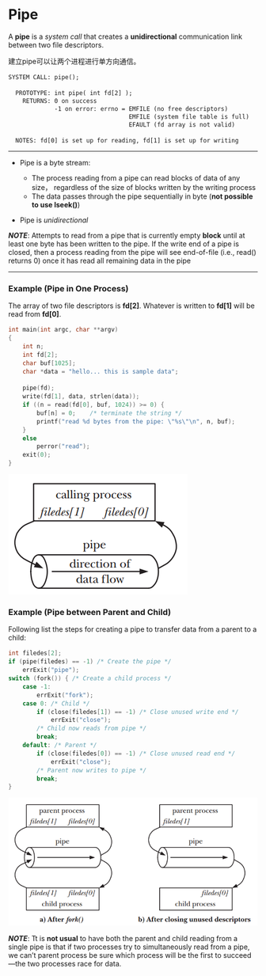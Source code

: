 # Pipe

A **pipe** is a _system call_ that creates a **unidirectional** communication link between two file descriptors.

建立pipe可以让两个进程进行单方向通信。

```
SYSTEM CALL: pipe();                                                          

  PROTOTYPE: int pipe( int fd[2] );                                             
    RETURNS: 0 on success                                                       
             -1 on error: errno = EMFILE (no free descriptors)                  
                                  EMFILE (system file table is full)            
                                  EFAULT (fd array is not valid)                

  NOTES: fd[0] is set up for reading, fd[1] is set up for writing
```
---
- Pipe is a byte stream:
    + The process reading from a pipe can read blocks of data of any size， regardless of the size of blocks written by the writing process
    + The data passes through the pipe sequentially in byte (**not possible to use lseek()**)

- Pipe is *unidirectional*

***NOTE***:
Attempts to read from a pipe that is currently empty **block** until at least one byte has been written to the pipe. If the write end of a pipe is closed, then a process reading from the pipe will see end-of-file (i.e., read() returns 0) once it has read all remaining data in the pipe

---
### Example \(Pipe in One Process\)

The array of two file descriptors is **fd\[2\]**. Whatever is written to **fd\[1\]** will be read from **fd\[0\]**.

```c
int main(int argc, char **argv)
{
    int n;
    int fd[2];
    char buf[1025];
    char *data = "hello... this is sample data";

    pipe(fd);
    write(fd[1], data, strlen(data));
    if ((n = read(fd[0], buf, 1024)) >= 0) {
        buf[n] = 0;    /* terminate the string */
        printf("read %d bytes from the pipe: \"%s\"\n", n, buf);
    }    
    else
        perror("read");
    exit(0);
}
```
![](/assets/pipe1.png)
### Example \(Pipe between Parent and Child\)


Following list the steps for creating a pipe to transfer data from a parent to a child:
```c
int filedes[2];
if (pipe(filedes) == -1) /* Create the pipe */
    errExit("pipe");
switch (fork()) { /* Create a child process */
    case -1:
        errExit("fork");
    case 0: /* Child */
        if (close(filedes[1]) == -1) /* Close unused write end */
            errExit("close");
        /* Child now reads from pipe */
        break;
    default: /* Parent */
        if (close(filedes[0]) == -1) /* Close unused read end */
            errExit("close");
        /* Parent now writes to pipe */
        break;
}
```



![](/assets/pipe2.png)


***NOTE***:
Tt is **not usual** to have both the parent and child reading from a single pipe is that if two processes try to simultaneously read from a pipe, we can’t parent process be sure which process will be the first to succeed—the two processes race for data.










